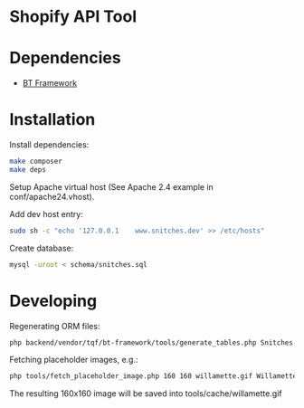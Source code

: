 Shopify API Tool
================

Dependencies
============

* [BT Framework](https://github.com/sigsegv42/bt-framework/)


Installation
============

Install dependencies:

```bash
make composer
make deps
```

Setup Apache virtual host (See Apache 2.4 example in conf/apache24.vhost).

Add dev host entry:

```bash
sudo sh -c "echo '127.0.0.1    www.snitches.dev' >> /etc/hosts"
```

Create database:

```bash
mysql -uroot < schema/snitches.sql
```

Developing
==========

Regenerating ORM files:
```bash
php backend/vendor/tqf/bt-framework/tools/generate_tables.php Snitches
```

Fetching placeholder images, e.g.:

```bash 
php tools/fetch_placeholder_image.php 160 160 willamette.gif Willamette
```

The resulting 160x160 image will be saved into tools/cache/willamette.gif

